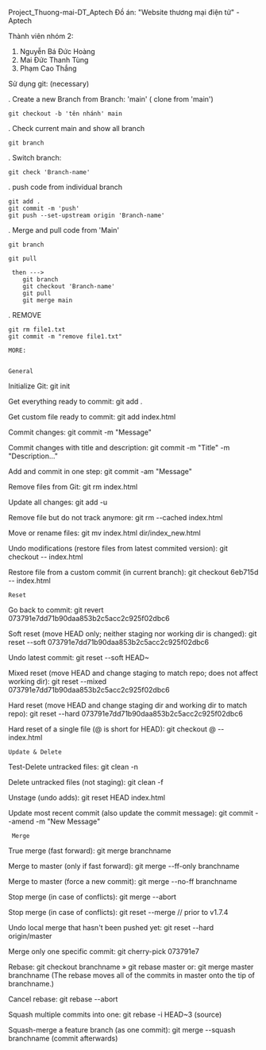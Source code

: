 Project_Thuong-mai-DT_Aptech
Đồ án: "Website thương mại điện tử" - Aptech

Thành viên nhóm 2:

1. Nguyễn Bá Đức Hoàng
2. Mai Đức Thanh Tùng
3. Phạm Cao Thắng

Sử dụng git: (necessary)

. Create a new Branch from Branch: 'main' ( clone from 'main')

    git checkout -b 'tên nhánh' main

. Check current main and show all branch

    git branch

. Switch branch:

    git check 'Branch-name'

. push code from individual branch

    git add .
    git commit -m 'push'
    git push --set-upstream origin 'Branch-name'

. Merge and pull code from 'Main'

    git branch

    git pull

     then --->
        git branch
        git checkout 'Branch-name'
        git pull
        git merge main

. REMOVE

    git rm file1.txt
    git commit -m "remove file1.txt"

    MORE:


    General

Initialize Git: git init

Get everything ready to commit: git add .

Get custom file ready to commit: git add index.html

Commit changes: git commit -m "Message"

Commit changes with title and description: git commit -m "Title" -m "Description..."

Add and commit in one step: git commit -am "Message"

Remove files from Git: git rm index.html

Update all changes: git add -u

Remove file but do not track anymore: git rm --cached index.html

Move or rename files: git mv index.html dir/index_new.html

Undo modifications (restore files from latest commited version): git checkout -- index.html

Restore file from a custom commit (in current branch): git checkout 6eb715d -- index.html

    Reset

Go back to commit: git revert 073791e7dd71b90daa853b2c5acc2c925f02dbc6

Soft reset (move HEAD only; neither staging nor working dir is changed): git reset --soft 073791e7dd71b90daa853b2c5acc2c925f02dbc6

Undo latest commit: git reset --soft HEAD~

Mixed reset (move HEAD and change staging to match repo; does not affect working dir): git reset --mixed 073791e7dd71b90daa853b2c5acc2c925f02dbc6

Hard reset (move HEAD and change staging dir and working dir to match repo): git reset --hard 073791e7dd71b90daa853b2c5acc2c925f02dbc6

Hard reset of a single file (@ is short for HEAD): git checkout @ -- index.html

    Update & Delete

Test-Delete untracked files: git clean -n

Delete untracked files (not staging): git clean -f

Unstage (undo adds): git reset HEAD index.html

Update most recent commit (also update the commit message): git commit --amend -m "New Message"

     Merge

True merge (fast forward): git merge branchname

Merge to master (only if fast forward): git merge --ff-only branchname

Merge to master (force a new commit): git merge --no-ff branchname

Stop merge (in case of conflicts): git merge --abort

Stop merge (in case of conflicts): git reset --merge // prior to v1.7.4

Undo local merge that hasn't been pushed yet: git reset --hard origin/master

Merge only one specific commit: git cherry-pick 073791e7

Rebase: git checkout branchname » git rebase master or: git merge master branchname (The rebase moves all of the commits in master onto the tip of branchname.)

Cancel rebase: git rebase --abort

Squash multiple commits into one: git rebase -i HEAD~3 (source)

Squash-merge a feature branch (as one commit): git merge --squash branchname (commit afterwards)
